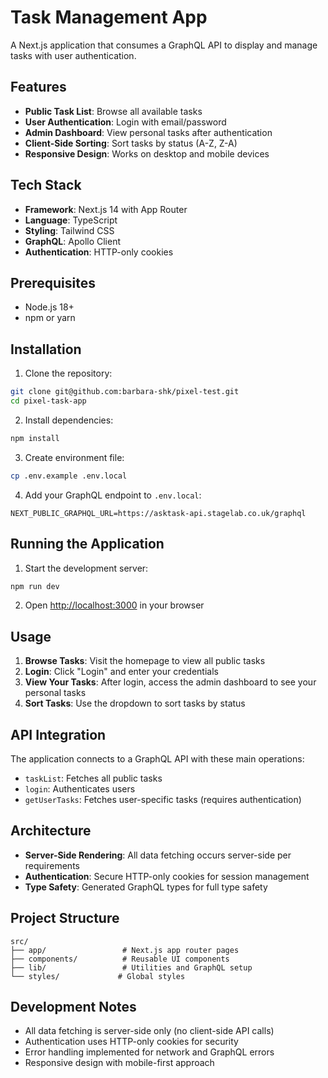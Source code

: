 # Task Management App

A Next.js application that consumes a GraphQL API to display and manage tasks with user authentication.

## Features

- **Public Task List**: Browse all available tasks
- **User Authentication**: Login with email/password
- **Admin Dashboard**: View personal tasks after authentication
- **Client-Side Sorting**: Sort tasks by status (A-Z, Z-A)
- **Responsive Design**: Works on desktop and mobile devices

## Tech Stack

- **Framework**: Next.js 14 with App Router
- **Language**: TypeScript
- **Styling**: Tailwind CSS
- **GraphQL**: Apollo Client
- **Authentication**: HTTP-only cookies

## Prerequisites

- Node.js 18+
- npm or yarn

## Installation

1. Clone the repository:

```bash
git clone git@github.com:barbara-shk/pixel-test.git
cd pixel-task-app
```

2. Install dependencies:

```bash
npm install
```

3. Create environment file:

```bash
cp .env.example .env.local
```

4. Add your GraphQL endpoint to `.env.local`:

```
NEXT_PUBLIC_GRAPHQL_URL=https://asktask-api.stagelab.co.uk/graphql
```

## Running the Application

1. Start the development server:

```bash
npm run dev
```

2. Open [http://localhost:3000](http://localhost:3000) in your browser

## Usage

1. **Browse Tasks**: Visit the homepage to view all public tasks
2. **Login**: Click "Login" and enter your credentials
3. **View Your Tasks**: After login, access the admin dashboard to see your personal tasks
4. **Sort Tasks**: Use the dropdown to sort tasks by status

## API Integration

The application connects to a GraphQL API with these main operations:

- `taskList`: Fetches all public tasks
- `login`: Authenticates users
- `getUserTasks`: Fetches user-specific tasks (requires authentication)

## Architecture

- **Server-Side Rendering**: All data fetching occurs server-side per requirements
- **Authentication**: Secure HTTP-only cookies for session management
- **Type Safety**: Generated GraphQL types for full type safety

## Project Structure

```
src/
├── app/                 # Next.js app router pages
├── components/          # Reusable UI components
├── lib/                 # Utilities and GraphQL setup
└── styles/             # Global styles
```

## Development Notes

- All data fetching is server-side only (no client-side API calls)
- Authentication uses HTTP-only cookies for security
- Error handling implemented for network and GraphQL errors
- Responsive design with mobile-first approach
